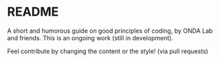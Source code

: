 # README

A short and humorous guide on good principles of coding, by ONDA Lab and friends.
This is an ongoing work (still in development).

Feel contribute by changing the content or the style! (via pull requests)